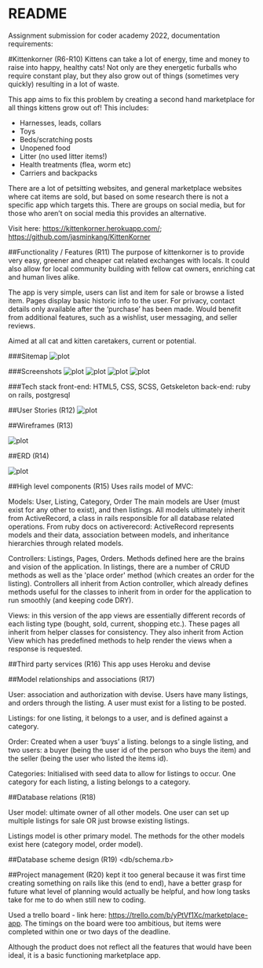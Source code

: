 # README

Assignment submission for coder academy 2022, documentation requirements:

#Kittenkorner (R6-R10)
Kittens can take a lot of energy, time and money to raise into happy, healthy cats! Not only are they energetic furballs who require constant play, but they also grow out of things (sometimes very quickly) resulting in a lot of waste.

This app aims to fix this problem by creating a second hand marketplace for all things kittens grow out of! This includes:
* Harnesses, leads, collars
* Toys
* Beds/scratching posts
* Unopened food
* Litter (no used litter items!)
* Health treatments (flea, worm etc)
* Carriers and backpacks

There are a lot of petsitting websites, and general marketplace websites where cat items are sold, but based on some research there is not a specific app which targets this. There are groups on social media, but for those who aren’t on social media this provides an alternative.

Visit here: <https://kittenkorner.herokuapp.com/>; <https://github.com/jasminkang/KittenKorner>


##Functionality / Features (R11)
The purpose of kittenkorner is to provide very easy, greener and cheaper cat related exchanges with locals. It could also allow for local community building with fellow cat owners, enriching cat and human lives alike.

The app is very simple, users can list and item for sale or browse a listed item. Pages display basic historic info to the user. For privacy, contact details only available after the ‘purchase’ has been made. Would benefit from additional features, such as a wishlist, user messaging, and seller reviews.

Aimed at all cat and kitten caretakers, current or potential.

###Sitemap
![plot](docs/Sitemap.png)

###Screenshots
![plot](docs/snip_home.png)
![plot](docs/snip_listing_index.png)
![plot](docs/snip_listing.png)
![plot](docs/snip_new_listing.png)

###Tech stack
front-end: HTML5, CSS, SCSS, Getskeleton
back-end: ruby on rails, postgresql

##User Stories (R12)
![plot](docs/Userstories.png)

##Wireframes (R13)

![plot](docs/Wireframe.png)

##ERD (R14)

![plot](docs/ERDv2.png)

##High level components (R15)
Uses rails model of MVC:

Models: User, Listing, Category, Order
The main models are User (must exist for any other to exist), and then listings. All models ultimately inherit from ActiveRecord, a class in rails responsible for all database related operations. From ruby docs on activerecord: ActiveRecord represents models and their data, association between models, and inheritance hierarchies through related models.

Controllers: Listings, Pages, Orders.
Methods defined here are the brains and vision of the application. In listings, there are a number of CRUD methods as well as the 'place order' method (which creates an order for the listing). Controllers all inherit from Action controller, which already defines methods useful for the classes to inherit from in order for the application to run smoothly (and keeping code DRY).

Views: in this version of the app views are essentially different records of each listing type (bought, sold, current, shopping etc.). These pages all inherit from helper classes for consistency. They also inherit from Action View which has predefined methods to help render the views when a response is requested.

##Third party services (R16)
This app uses Heroku and devise

##Model relationships and associations (R17)

User: association and authorization with devise. Users have many listings, and orders through the listing. A user must exist for a listing to be posted.

Listings: for one listing, it belongs to a user, and is defined against a category.

Order: Created when a user ‘buys’ a listing. belongs to a single listing, and two users: a buyer (being the user id of the person who buys the item) and the seller (being the user who listed the items id).

Categories: Initialised with seed data to allow for listings to occur. One category for each listing, a listing belongs to a category.

##Database relations (R18)

User model: ultimate owner of all other models.
One user can set up multiple listings for sale OR just browse existing listings.

Listings model is other primary model. The methods for the other models exist here (category model, order model).


##Database scheme design (R19) <db/schema.rb>

##Project management (R20)
kept it too general because it was first time creating something on rails like this (end to end), have a better grasp for future what level of planning would actually be helpful, and how long tasks take for me to do when still new to coding.

Used a trello board - link here: <https://trello.com/b/yPtVf1Xc/marketplace-app>. The timings on the board were too ambitious, but items were completed within one or two days of the deadline. 

Although the product does not reflect all the features that would have been ideal, it is a basic functioning marketplace app.
